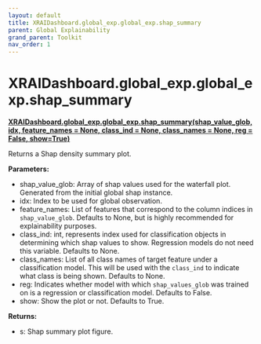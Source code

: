 ```yaml
---
layout: default
title: XRAIDashboard.global_exp.global_exp.shap_summary
parent: Global Explainability
grand_parent: Toolkit
nav_order: 1
---
```


# XRAIDashboard.global_exp.global_exp.shap_summary
**[XRAIDashboard.global_exp.global_exp.shap_summary(shap_value_glob, idx, feature_names = None, class_ind = None, class_names = None, reg = False, show=True)](https://github.com/gaberamolete/XRAIDashboard/blob/main/global_exp/global_exp.py)**


Returns a Shap density summary plot.


**Parameters:**
- shap_value_glob: Array of shap values used for the waterfall plot. Generated from the initial global shap instance.
- idx: Index to be used for global observation.
- feature_names: List of features that correspond to the column indices in `shap_value_glob`. Defaults to None, but is highly recommended for explainability purposes.
- class_ind: int, represents index used for classification objects in determining which shap values to show. Regression models do not need this variable. Defaults to None.
- class_names: List of all class names of target feature under a classification model. This will be used with the `class_ind` to indicate what class is being shown. Defaults to None.
- reg: Indicates whether model with which `shap_values_glob` was trained on is a regression or classification model. Defaults to False.
- show: Show the plot or not. Defaults to True.

**Returns:**
- s: Shap summary plot figure.